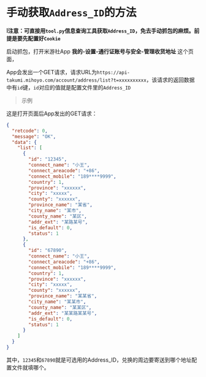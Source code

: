 # 手动获取`Address_ID`的方法
**❕注意：可直接用`tool.py`信息查询工具获取`Address_ID`，免去手动抓包的麻烦。前提是要先配置好`Cookie`**

启动抓包，打开米游社App **我的-设置-通行证账号与安全-管理收货地址** 这个页面，

App会发出一个GET请求，请求URL为`https://api-takumi.mihoyo.com/account/address/list?t=xxxxxxxxxx`，该请求的返回数据中有`id`键，`id`对应的值就是配置文件里的`Address_ID`

> 示例

这是打开页面后App发出的GET请求：
```json
{
  "retcode": 0,
  "message": "OK",
  "data": {
    "list": [
      {
        "id": "12345",
        "connect_name": "小王",
        "connect_areacode": "+86",
        "connect_mobile": "189****9999",
        "country": 1,
        "province": "xxxxxx",
        "city": "xxxxx",
        "county": "xxxxxx",
        "province_name": "某省",
        "city_name": "某市",
        "county_name": "某区",
        "addr_ext": "某路某号",
        "is_default": 0,
        "status": 1
      },
      {
        "id": "67890",
        "connect_name": "小王",
        "connect_areacode": "+86",
        "connect_mobile": "189****9999",
        "country": 1,
        "province": "xxxxxx",
        "city": "xxxxx",
        "county": "xxxxxx",
        "province_name": "某某省",
        "city_name": "某某市",
        "county_name": "某某区",
        "addr_ext": "某某路某某号",
        "is_default": 0,
        "status": 1
      }
    ]
  }
}
```
其中，`12345`和`67890`就是可选用的Address_ID，兑换的周边要寄送到哪个地址配置文件就填哪个。
